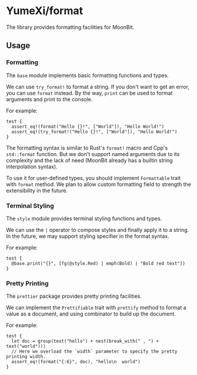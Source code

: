 # YumeXi/format

The library provides formatting facilities for MoonBit.

## Usage

### Formatting

The `base` module implements basic formatting functions and types.

We can use `try_format!` to format a string. If you don't want to get an error, you can use `format` instead. By the way, `print` can be used to format arguments and print to the console.

For example:

```moonbit
test {
  assert_eq!(format("Hello {}!", ["World"]), "Hello World!")
  assert_eq!(try_format!("Hello {}!", ["World"]), "Hello World!")
}
```

The formatting syntax is similar to Rust's `format!` macro and Cpp's `std::format` function. But we don't support named arguments due to its complexity and the lack of need (MoonBit already has a builtin string interpolation syntax).

To use it for user-defined types, you should implement `Formattable` trait with `format` method. We plan to allow custom formatting field to strength the extensibility in the future.

### Terminal Styling

The `style` module provides terminal styling functions and types.

We can use the `|` operator to compose styles and finally apply it to a string.
In the future, we may support styling specifier in the format syntax.

For example:

```moonbit
test {
  @base.print("{}", [fg(@style.Red) | emph(Bold) | "Bold red text"])
}
```

### Pretty Printing

The `prettier` package provides pretty printing facilities.

We can implement the `Prettifiable` trait with `prettify` method to format a value as a document, and using combinator to build up the document.

For example:
```moonbit
test {
  let doc = group(text("hello") + nest(break_with(" , ") + text("world")))
  // Here we overload the `width` parameter to specify the pretty printing width.
  assert_eq!(format("{:6}", doc), "hello\n  world")
}
```
